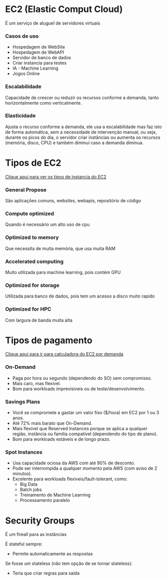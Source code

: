 # EC2 (Elastic Comput Cloud)

É um serviço de aluguel de servidores virtuais

### Casos de uso

- Hospedagem de WebSite
- Hospedagem de WebAPI
- Servidor de banco de dados
- Criar instancia para testes
- IA - Machine Learning
- Jogos Online

### Escalabilidade

Capacidade de crescer ou reduzir os recursos conforme a demanda, tanto horizontalmente como verticalmente.

### Elasticidade

Ajusta o recurso conforme a demanda, ele usa a escalabilidade mas faz isto de forma automática, sem a necessidade de intervenção manual, ou seja, durante os picos do dia, o servidor criar instâncias ou aumenta os recursos (memória, disco, CPU) e também diminui caso a demanda diminua.

# Tipos de EC2

[Clique aqui para ver os tipos de instancia do EC2](https://aws.amazon.com/pt/ec2/instance-types/)

### General Propose

São aplicações comuns, websites, webapis, repositório de código

### Compute optimized

Quando é necessário um alto uso de cpu

### Optimized to memory

Que necessita de muita memória, que usa muita RAM

### Accelerated computing

Muito utilizada para machine learning, pois contém GPU

### Optimized for storage

Utilizada para banco de dados, pois tem um acesso a disco muito rapido

### Optimized for HPC

Com largura de banda muita alta

# Tipos de pagamento

[Clique aqui para ir para calculadora do EC2 por demanda](https://aws.amazon.com/pt/ec2/pricing/on-demand/)

### On-Demand

- Paga por hora ou segundo (dependendo do SO) sem compromisso.
- Mais caro, mas flexível.
- Bom para workloads imprevisíveis ou de teste/desenvolvimento.

### Savings Plans

- Você se compromete a gastar um valor fixo ($/hora) em EC2 por 1 ou 3 anos.
- Até 72% mais barato que On-Demand.
- Mais flexível que Reserved Instances porque se aplica a qualquer região, instância ou família compatível (dependendo do tipo de plano).
- Bom para workloads estáveis e de longo prazo.

### Spot Instances

- Usa capacidade ociosa da AWS com até 90% de desconto.
- Pode ser interrompida a qualquer momento pela AWS (com aviso de 2 minutos).
- Excelente para workloads flexíveis/fault-tolerant, como:
  - Big Data
  - Batch jobs
  - Treinamento de Machine Learning
  - Processamento paralelo

# Security Groups

É um fireall para as instâncias

É stateful sempre:

- Permite automaticamente as respostas

Se fosse um stateless (não tem opção de se tornar stateless):

- Teria que criar regras para saída
